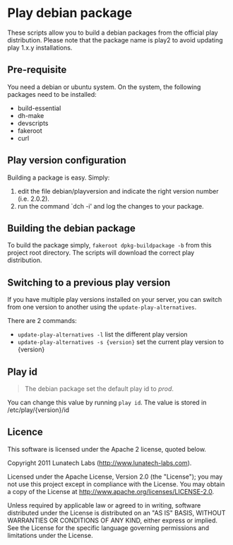 # Play debian package

These scripts allow you to build a debian packages from the official play distribution.
Please note that the package name is play2 to avoid updating play 1.x.y installations.

## Pre-requisite

You need a debian or ubuntu system. On the system, the following packages need to be installed:

 * build-essential 
 * dh-make
 * devscripts
 * fakeroot
 * curl

## Play version configuration

Building a package is easy. Simply:

1. edit the file debian/playversion and indicate the right version number (i.e. 2.0.2). 
1. run the command `dch -i' and log the changes to your package.

## Building the debian package

To build the package simply, `fakeroot dpkg-buildpackage -b` from this project root directory. The scripts will download the correct play distribution.

## Switching to a previous play version

If you have multiple play versions installed on your server, you can switch from one version to another using the `update-play-alternatives`. 

There are 2 commands:

 * `update-play-alternatives -l` list the different play version
 * `update-play-alternatives -s {version}` set the current play version to {version}

## Play id

> The debian package set the default play id to *prod*. 

You can change this value by running `play id`. The value is stored in /etc/play/{version}/id

## Licence

This software is licensed under the Apache 2 license, quoted below.

Copyright 2011 Lunatech Labs (http://www.lunatech-labs.com).

Licensed under the Apache License, Version 2.0 (the "License"); you may not use this project except in compliance with the License. You may obtain a copy of the License at http://www.apache.org/licenses/LICENSE-2.0.

Unless required by applicable law or agreed to in writing, software distributed under the License is distributed on an "AS IS" BASIS, WITHOUT WARRANTIES OR CONDITIONS OF ANY KIND, either express or implied. See the License for the specific language governing permissions and limitations under the License.

